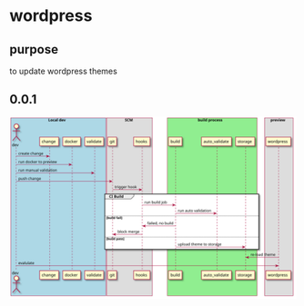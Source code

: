# wordpress

## purpose

to update wordpress themes

## 0.0.1

![alt text](dev_themes.svg "v0.0.1")
